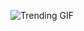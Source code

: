 
<!-- GIF_SECTION -->
![Trending GIF](https://media3.giphy.com/media/v1.Y2lkPThiYjIxNzcycXVjMmU4M3poenltbTByZjdvcHhlbGRoZTA3NnEyMDYzdm5leXdtbyZlcD12MV9naWZzX3NlYXJjaCZjdD1n/51AhgeKNAamtcmcpGx/giphy.gif)
<!-- END_GIF_SECTION -->
